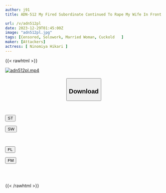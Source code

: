 ```yaml
---
author: j91
title: ADN-512 My Fired Subordinate Continued To Rape My Wife In Front Of Me, And My Wife, Who Gave In To The Pleasure, Gradually Began To Feel It And Climaxed. Hikari Ninomiya

url: /v/adn512pl
date: 2023-12-29T01:45:00Z
image: "adn512pl.jpg"
tags: [Censored, Solowork, Married Woman, Cuckold	]
maker: [Attackers]
actress: [ Ninomiya Hikari ]
---
```



{{< rawhtml >}}

<div class="video" data-videoid="DZ00WO0Qr7ukZ6A">
    <a href="javascript:;">
        <img src="/v/adn512pl/adn512pl.jpg" width="WIDTH" height="HEIGHT" alt="adn512pl.mp4" loading="lazy">
    </a>
</div>

<script type="text/javascript" src="https://j91.asia/asset/on-demand-st.js"></script>

<br>
  <link rel="stylesheet" href="https://j91.asia/asset/bs5.css">
  
  <center>
  <button class="btn btn-primary" type="button" data-bs-toggle="collapse" data-bs-target=".multi-collapse" aria-expanded="false" aria-controls="multiCollapseExample1 multiCollapseExample2"><h2>Download</h2></button></center>
</p>
<div class="row">
  <div class="col">
    <div class="collapse multi-collapse" id="multiCollapseExample1">
      <div class="card card-body">
	      	      <br>
<div class="buttons">  
<p><a href="https://streamtape.to/v/DZ00WO0Qr7ukZ6A" target="_blank"><button class="btn-hover color-3"><i class="fa fa-download"></i> ST</button></a></p>
<p><a href="https://flaswish.com/po01l0o0cf74" target="_blank"><button class="btn-hover color-2"><i class="fa fa-download"></i> SW</button></a></p></div>
    </div>
  </div>
</div>
  <div class="col">
    <div class="collapse multi-collapse" id="multiCollapseExample2">
      <div class="card card-body">
	      <br>
<div class="buttons">
<p><a href="javascript:;" target="_blank"><button class="btn-hover color-9"><i class="fa fa-download"></i> FL</button></a></p>
<p><a href="javascript:;" target="_blank"><button class="btn-hover color-8"><i class="fa fa-download"></i> FM</button></a></p></div>
<br><br>
      </div>
    </div>
  </div>
</div>

{{< /rawhtml >}}